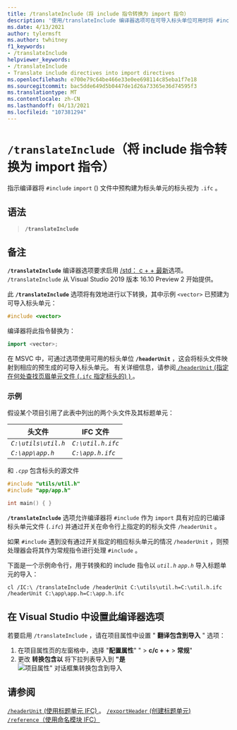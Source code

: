 ```yaml
---
title: /translateInclude（将 include 指令转换为 import 指令）
description: '使用/translateInclude 编译器选项可在可导入标头单位可用时将 #include 指令视为导入语句。'
ms.date: 4/13/2021
author: tylermsft
ms.author: twhitney
f1_keywords:
- /translateInclude
helpviewer_keywords:
- /translateInclude
- Translate include directives into import directives
ms.openlocfilehash: e700e79c64be466e33e0ee698114c85eba1f7e18
ms.sourcegitcommit: bac5dde649d5b0447de1d26a73365e36d74595f3
ms.translationtype: MT
ms.contentlocale: zh-CN
ms.lasthandoff: 04/13/2021
ms.locfileid: "107381294"
---
```

# <a name="translateinclude-translate-include-directives-into-import-directives"></a>`/translateInclude`（将 include 指令转换为 import 指令）

指示编译器将 `#include` `import` () 文件中预构建为标头单元的标头视为 `.ifc` 。

## <a name="syntax"></a>语法

> **`/translateInclude`**

## <a name="remarks"></a>备注

**`/translateInclude`** 编译器选项要求启用 [/std： c + + 最新](std-specify-language-standard-version.md)选项。 `/translateInclude` 从 Visual Studio 2019 版本 16.10 Preview 2 开始提供。

此 **`/translateInclude`** 选项将有效地进行以下转换，其中示例 `<vector>` 已预建为可导入标头单元：

```cpp
#include <vector>
```

编译器将此指令替换为：

```cpp
import <vector>;
```

在 MSVC 中，可通过选项使用可用的标头单位 **`/headerUnit`** ，这会将标头文件映射到相应的预生成的可导入标头单元。 有关详细信息，请参阅[ `/headerUnit` (指定在何处查找页眉单元文件 (`.ifc` 指定标头的) ) ](headerunit.md)。

### <a name="examples"></a>示例

假设某个项目引用了此表中列出的两个头文件及其标题单元：

| 头文件 | IFC 文件 |
|--|--|
| *`C:\utils\util.h`* | *`C:\util.h.ifc`* |
| *`C:\app\app.h`* | *`C:\app.h.ifc`* |

和 *`.cpp`* 包含标头的源文件

```cpp
#include "utils/util.h"
#include "app/app.h"

int main() { }
```

**`/translateInclude`** 选项允许编译器将 `#include` 作为 `import` 具有对应的已编译标头单元文件 (*`.ifc`*) 并通过开关在命令行上指定的的标头文件 `/headerUnit` 。

如果 `#include` 遇到没有通过开关指定的相应标头单元的情况 `/headerUnit` ，则预处理器会将其作为常规指令进行处理 `#include` 。

 下面是一个示例命令行，用于转换和的 include 指令以 *`util.h`* *`app.h`* 导入标题单元的导入：

```CMD
cl /IC:\ /translateInclude /headerUnit C:\utils\util.h=C:\util.h.ifc /headerUnit C:\app\app.h=C:\app.h.ifc
```

## <a name="to-set-this-compiler-option-in-visual-studio"></a>在 Visual Studio 中设置此编译器选项

若要启用 `/translateInclude` ，请在项目属性中设置 " **翻译包含到导入** " 选项：

1. 在项目属性页的左窗格中，选择 "**配置属性**" "  >  **c/c + +**  >  **常规**"
1. 更改 **转换包含以** 将下拉列表导入到 **"是** 
 ![ 项目属性" 对话框集转换包含到导入](../media/vs2019-translate-includes-option.png)


## <a name="see-also"></a>请参阅

[ `/headerUnit` (使用标题单元 IFC) ](headerunit.md)。
[`/exportHeader` (创建标题单元) ](module-exportheader.md)\
[`/reference`（使用命名模块 IFC）](module-reference.md)
